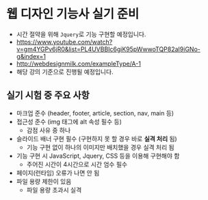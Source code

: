 # 웹 디자인 기능사 실기 준비
- 시간 절약을 위해 `Jquery`로 기능 구현할 예정입니다.
- https://www.youtube.com/watch?v=gm4YGPv6jR0&list=PL4UVBBIc6giK95pWwwoTQP82aI9iGNo-g&index=1
- http://webdesignmilk.com/exampleType/A-1
- 해당 강의 기준으로 진행될 예정입니다.

## 실기 시험 중 주요 사항
- 마크업 준수 (header, footer, article, section, nav, main 등)
- 접근성 준수 (img 태그에 alt 속성 필수 등)
  - 감점 사유 중 하나 
- 슬라이드 배너 구현 필수 (구현하지 못 할 경우 바로 **실격 처리** 됨)
  - 기능 구현 없이 하나의 이미지만 배치했을 경우 실격 처리 됨
- 기능 구현 시 JavaScript, Jquery, CSS 등을 이용해 구현해야 함
  - 주어진 시간이 4시간으로 시간 엄수 필수 
- 페이지(런타임) 오류가 나면 안 됨 
- 파일 용량 제한이 있음
  - 파일 용량 초과시 실격 
